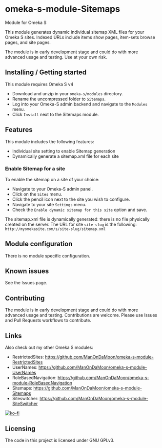 # omeka-s-module-Sitemaps
Module for Omeka S

This module generates dynamic individual sitemap XML files for your Omeka S sites.
Indexed URLs include items show pages, item-sets browse pages, and site pages.

The module is in early development stage and could do with more advanced usage and testing. Use at your own risk.

## Installing / Getting started

This module requires Omeka S v4

* Download and unzip in your `omeka-s/modules` directory.
* Rename the uncompressed folder to `Sitemaps`.
* Log into your Omeka-S admin backend and navigate to the `Modules` menu.
* Click `Install` next to the Sitemaps module.

## Features

This module includes the following features:

* Individual site setting to enable Sitemap generation
* Dynamically generate a sitemap.xml file for each site

### Enable Sitemap for a site

To enable the sitemap on a site of your choice:

* Navigate to your Omeka-S admin panel.
* Click on the `Sites` menu.
* Click the pencil icon next to the site you wish to configure.
* Navigate to your site `Settings` menu.
* Check the `Enable dynamic sitemap for this site` option and save.

The sitemap.xml file is dynamically generated: there is no file physically created on the server.
The URL for site `site-slug` is the following: `http://myomekasite.com/s/site-slug/sitemap.xml`

## Module configuration

There is no module specific configuration.

## Known issues

See the Issues page.

## Contributing

The module is in early development stage and could do with more advanced usage and testing. Contributions are welcome. Please use Issues and Pull Requests workflows to contribute.

## Links

Also check out my other Omeka S modules:

* RestrictedSites: https://github.com/ManOnDaMoon/omeka-s-module-RestrictedSites
* UserNames: https://github.com/ManOnDaMoon/omeka-s-module-UserNames
* RoleBasedNavigation: https://github.com/ManOnDaMoon/omeka-s-module-RoleBasedNavigation
* Sitemaps: https://github.com/ManOnDaMoon/omeka-s-module-Sitemaps
* Siteswitcher: https://github.com/ManOnDaMoon/omeka-s-module-SiteSwitcher

[![ko-fi](https://www.ko-fi.com/img/githubbutton_sm.svg)](https://ko-fi.com/H2H0IPOUY)

## Licensing

The code in this project is licensed under GNU GPLv3.
